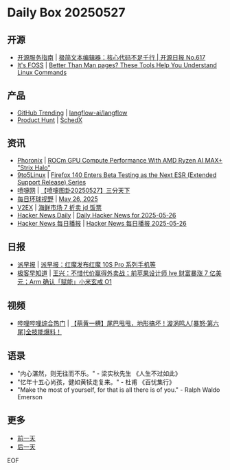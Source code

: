 # Daily Box 20250527

## 开源
- [开源服务指南](https://osguider.com/blog/) | [极简文本编辑器：核心代码不足千行 | 开源日报 No.617](https://osguider.com/blog/post/daily/daily-617/)
- [It's FOSS](https://itsfoss.com/) | [Better Than Man pages? These Tools Help You Understand Linux Commands](https://itsfoss.com/man-pages-like-tools/)

## 产品
- [GitHub Trending](https://github.com/trending?since=daily) | [langflow-ai/langflow](https://github.com/langflow-ai/langflow)
- [Product Hunt](https://www.producthunt.com) | [SchedX](https://www.producthunt.com/posts/schedx)

## 资讯
- [Phoronix](https://www.phoronix.com/) | [ROCm GPU Compute Performance With AMD Ryzen AI MAX+ "Strix Halo"](https://www.phoronix.com/review/amd-strix-halo-rocm-benchmarks)
- [9to5Linux](https://9to5linux.com/) | [Firefox 140 Enters Beta Testing as the Next ESR (Extended Support Release) Series](https://9to5linux.com/firefox-140-enters-beta-testing-as-the-next-esr-extended-support-release-series)
- [喷嚏网](http://www.dapenti.com/blog/blog.asp?subjectid=70&name=xilei) | [【喷嚏图卦20250527】三分天下](http://www.dapenti.com/blog/more.asp?name=xilei&id=186218)
- [每日环球视野](https://idai.ly/) | [May 26, 2025](http://m.idai.ly/se/a193iG?1748188800)
- [V2EX](https://www.v2ex.com/) | [海鲜市场 7 折卖 jd 饭票](https://www.v2ex.com/t/1134627)
- [Hacker News Daily](https://www.daemonology.net/hn-daily/) | [Daily Hacker News for 2025-05-26](https://www.daemonology.net/hn-daily/2025-05-26.html)
- [Hacker News 每日播报](https://hacker-news.agi.li/) | [Hacker News 每日播报 2025-05-26](https://hacker-news.agi.li/post/2025-05-26)

## 日报
- [派早报](https://sspai.com/tag/%E6%B4%BE%E6%97%A9%E6%8A%A5) | [派早报：红魔发布红魔 10S Pro 系列手机等](https://sspai.com/post/99656)
- [极客早知道](https://www.geekpark.net/column/74) | [王兴：不惜代价赢得外卖战；前苹果设计师 Ive 财富暴涨 7 亿美元；Arm 确认「赋能」小米玄戒 O1](https://www.geekpark.net/news/349765)

## 视频
- [哔哩哔哩综合热门](https://www.bilibili.com/v/popular/all/) | [【萌黄一槽】尾巴甩甩，地形搞坏！漩涡鸣人[暴怒·第六尾]全技能爆料！](https://b23.tv/BV1fAjdz1Eqy)

## 语录
- "内心湛然，则无往而不乐。" - 梁实秋先生 《人生不过如此》
- "忆年十五心尚孩，健如黄犊走复来。" - 杜甫 《百忧集行》
- "Make the most of yourself, for that is all there is of you." - Ralph Waldo Emerson

## 更多
- [前一天](daily-box-20250526.md)
- [后一天](daily-box-20250528.md)

EOF